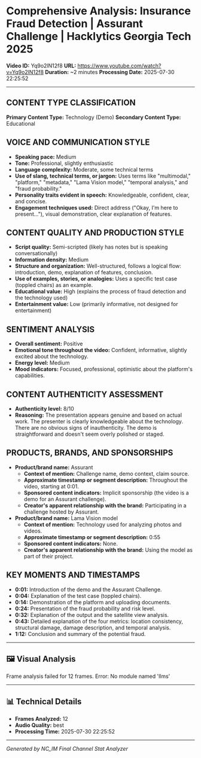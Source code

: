 # Comprehensive Analysis: Insurance Fraud Detection | Assurant Challenge | Hacklytics Georgia Tech 2025

**Video ID:** Yq9o2lN12f8
**URL:** https://www.youtube.com/watch?v=Yq9o2lN12f8
**Duration:** ~2 minutes
**Processing Date:** 2025-07-30 22:25:52

---

## CONTENT TYPE CLASSIFICATION
**Primary Content Type:** Technology (Demo)
**Secondary Content Type:** Educational

## VOICE AND COMMUNICATION STYLE
- **Speaking pace:** Medium
- **Tone:** Professional, slightly enthusiastic
- **Language complexity:** Moderate, some technical terms
- **Use of slang, technical terms, or jargon:** Uses terms like "multimodal," "platform," "metadata," "Lama Vision model," "temporal analysis," and "fraud probability."
- **Personality traits evident in speech:** Knowledgeable, confident, clear, and concise.
- **Engagement techniques used:** Direct address ("Okay, I'm here to present..."), visual demonstration, clear explanation of features.

## CONTENT QUALITY AND PRODUCTION STYLE
- **Script quality:** Semi-scripted (likely has notes but is speaking conversationally)
- **Information density:** Medium
- **Structure and organization:** Well-structured, follows a logical flow: introduction, demo, explanation of features, conclusion.
- **Use of examples, stories, or analogies:** Uses a specific test case (toppled chairs) as an example.
- **Educational value:** High (explains the process of fraud detection and the technology used)
- **Entertainment value:** Low (primarily informative, not designed for entertainment)

## SENTIMENT ANALYSIS
- **Overall sentiment:** Positive
- **Emotional tone throughout the video:** Confident, informative, slightly excited about the technology.
- **Energy level:** Medium
- **Mood indicators:** Focused, professional, optimistic about the platform's capabilities.

## CONTENT AUTHENTICITY ASSESSMENT
- **Authenticity level:** 8/10
- **Reasoning:** The presentation appears genuine and based on actual work. The presenter is clearly knowledgeable about the technology. There are no obvious signs of inauthenticity. The demo is straightforward and doesn't seem overly polished or staged.

## PRODUCTS, BRANDS, AND SPONSORSHIPS
- **Product/brand name:** Assurant
    - **Context of mention:** Challenge name, demo context, claim source.
    - **Approximate timestamp or segment description:** Throughout the video, starting at 0:01.
    - **Sponsored content indicators:** Implicit sponsorship (the video is a demo for an Assurant challenge).
    - **Creator's apparent relationship with the brand:** Participating in a challenge hosted by Assurant.
- **Product/brand name:** Lama Vision model
    - **Context of mention:** Technology used for analyzing photos and videos.
    - **Approximate timestamp or segment description:** 0:55
    - **Sponsored content indicators:** None.
    - **Creator's apparent relationship with the brand:** Using the model as part of their project.

## KEY MOMENTS AND TIMESTAMPS
- **0:01:** Introduction of the demo and the Assurant Challenge.
- **0:04:** Explanation of the test case (toppled chairs).
- **0:14:** Demonstration of the platform and uploading documents.
- **0:24:** Presentation of the fraud probability and risk level.
- **0:32:** Explanation of the output and the satellite view analysis.
- **0:43:** Detailed explanation of the four metrics: location consistency, structural damage, damage description, and temporal analysis.
- **1:12:** Conclusion and summary of the potential fraud.


---

## 🖼️ Visual Analysis
Frame analysis failed for 12 frames. Error: No module named 'llms'

---

## 📊 Technical Details
- **Frames Analyzed:** 12
- **Audio Quality:** best
- **Processing Time:** 2025-07-30 22:25:52

---
*Generated by NC_IM Final Channel Stat Analyzer*

